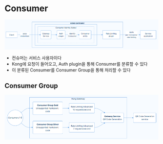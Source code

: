# Consumer

![images1](images/consumer1.png)

- 컨슈머는 서비스 사용자이다
- Kong에 요청이 들어오고, Auth plugin을 통해 Consumer를 분류할 수 있다
- 이 분류된 Consumer를 Consumer Group을 통해 처리할 수 있다

## Consumer Group

![images2](images/consumer2.png)